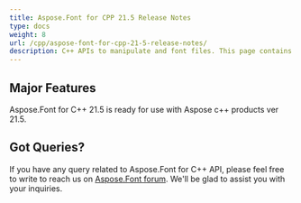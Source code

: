 ```yaml
---
title: Aspose.Font for CPP 21.5 Release Notes
type: docs
weight: 8
url: /cpp/aspose-font-for-cpp-21-5-release-notes/
description: C++ APIs to manipulate and font files. This page contains new Aspose.Font for C++ features, enhancement, and bug fixes in 2023, version 21.5.
---
```


## Major Features

Aspose.Font for  C++ 21.5 is ready for use with Aspose c++ products ver 21.5.



## Got Queries?
If you have any query related to Aspose.Font for C++ API, please feel free to write to reach us on [Aspose.Font forum](https://forum.aspose.com/c/font/). We'll be glad to assist you with your inquiries.
